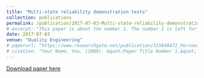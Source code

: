 ```yaml
---
title: "Multi-state reliability demonstration tests"
collection: publications
permalink: /publication/2017-07-03-Multi-state-reliability-demonstration-tests
# excerpt: "This paper is about the number 1. The number 2 is left for future work."
date: 2017-07-03
venue: "Quality Engineering"
# paperurl: "https://www.researchgate.net/publication/315849472_Personalized_fall_risk_assessment_for_long-term_care_services_improvement"
# citation: "Your Name, You. (2009). &quot;Paper Title Number 1.&quot; <i>Journal 1</i>. 1(1)."
---
```


<!-- @format -->

[Download paper here](https://www.researchgate.net/profile/Suiyao-Chen/publication/315955046_Multi-State_Reliability_Demonstration_Tests/links/5a257652a6fdcc8e866b1210/Multi-State-Reliability-Demonstration-Tests.pdf)
